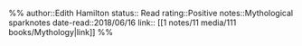 %%
author::Edith Hamilton
status:: Read
rating::Positive
notes::Mythological sparknotes
date-read::2018/06/16
link:: [[1 notes/11 media/111 books/Mythology|link]]
%%